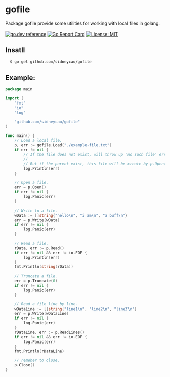 # gofile
Package gofile provide some utilities for working with local files in golang.  
<br>
[![go.dev reference](https://img.shields.io/badge/go.dev-reference-007d9c?logo=go&logoColor=white&style=flat-square)](https://pkg.go.dev/github.com/sidneycao/gofile?tab=doc)
[![Go Report Card](https://goreportcard.com/badge/github.com/sidneycao/gofile)](https://goreportcard.com/report/github.com/sidneycao/gofile)
[![License: MIT](https://img.shields.io/badge/License-MIT-yellow.svg)](https://opensource.org/licenses/MIT)  
  
  
## Insatll  
```sh
  $ go get github.com/sidneycao/gofile
``` 
  
## Example:
```go
package main

import (
	"fmt"
	"io"
	"log"

	"github.com/sidneycao/gofile"
)

func main() {
	// Load a local file.
	p, err := gofile.Load("./example-file.txt")
	if err != nil {
		// If the file does not exist, will throw up 'no such file' error.
		//
		// But if the parent exist, this file will be create by p.Open().
		log.Println(err)
	}

	// Open a file.
	err = p.Open()
	if err != nil {
		log.Panic(err)
	}

	// Write to a file.
	wData := []string{"hello\n", "i am\n", "a buff\n"}
	err = p.Write(wData)
	if err != nil {
		log.Panic(err)
	}

	// Read a file.
	rData, err := p.Read()
	if err != nil && err != io.EOF {
		log.Println(err)
	}
	fmt.Println(string(rData))

	// Truncate a file.
	err = p.Truncate(0)
	if err != nil {
		log.Panic(err)
	}

	// Read a file line by line.
	wDataLine := []string{"line1\n", "line2\n", "line3\n"}
	err = p.Write(wDataLine)
	if err != nil {
		log.Panic(err)
	}
	rDataLine, err := p.ReadLines()
	if err != nil && err != io.EOF {
		log.Panic(err)
	}
	fmt.Println(rDataLine)

	// remeber to close.
	p.Close()
}

```
